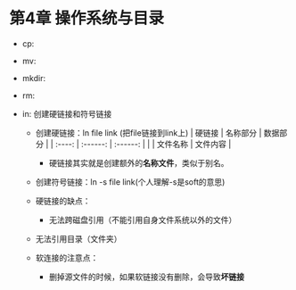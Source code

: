 # 第4章 操作系统与目录

- cp:
- mv:
- mkdir:
- rm:
- in: 创建硬链接和符号链接
  
  - 创建硬链接：ln file link (把file链接到link上)
    | 硬链接 | 名称部分 | 数据部分 |
    | :----: | :------: | :------: |
    |        | 文件名称 | 文件内容 |
  
    - 硬链接其实就是创建额外的**名称文件**，类似于别名。
    
  - 创建符号链接：ln -s file link(个人理解-s是soft的意思)
  
  - 硬链接的缺点：
  
    - 无法跨磁盘引用（不能引用自身文件系统以外的文件）
  - 无法引用目录（文件夹）
    
  - 软连接的注意点：
  
    - 删掉源文件的时候，如果软链接没有删除，会导致**坏链接**



